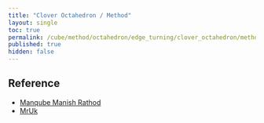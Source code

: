 ```yaml
---
title: "Clover Octahedron / Method"
layout: single
toc: true
permalink: /cube/method/octahedron/edge_turning/clover_octahedron/method
published: true
hidden: false
---
```

<!-- <div id="test"></div> -->

<head>
  <base target="_blank">
</head>



## Reference

- [Manqube Manish Rathod](https://youtu.be/r_HhjZtdstY)
- [MrUk](https://youtu.be/RL9uuKUcj9g)